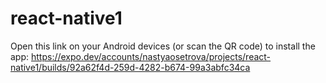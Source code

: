 # react-native1

 Open this link on your Android devices (or scan the QR code) to install the app:
https://expo.dev/accounts/nastyaosetrova/projects/react-native1/builds/92a62f4d-259d-4282-b674-99a3abfc34ca

